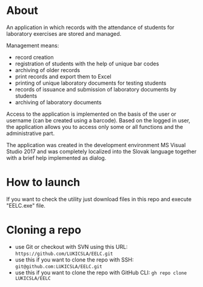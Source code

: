 # About
An application in which records with the attendance of students for laboratory exercises are stored and managed.

Management means:
- record creation
- registration of students with the help of unique bar codes
- archiving of older records
- print records and export them to Excel
- printing of unique laboratory documents for testing students
- records of issuance and submission of laboratory documents by students
- archiving of laboratory documents

Access to the application is implemented on the basis of the user or username (can be created using a barcode).
Based on the logged in user, the application allows you to access only some or all functions and the administrative part.

The application was created in the development environment MS Visual Studio 2017 and was completely localized into the Slovak language together with a brief help implemented as dialog.

# How to launch
If you want to check the utility just download files in this repo and execute "EELC.exe" file.

# Cloning a repo
- use Git or checkout with SVN using this URL: `https://github.com/LUKICSLA/EELC.git`
- use this if you want to clone the repo with SSH: `git@github.com:LUKICSLA/EELC.git`
- use this if you want to clone the repo with GitHub CLI: `gh repo clone LUKICSLA/EELC`
